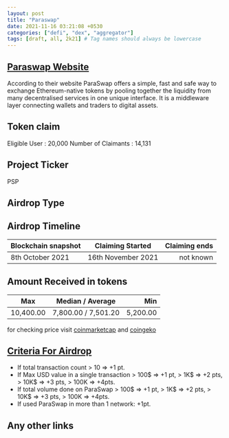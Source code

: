 ```yaml
---
layout: post
title: "Paraswap"
date: 2021-11-16 03:21:08 +0530
categories: ["defi", "dex", "aggregator"]
tags: [draft, all, 2k21] # Tag names should always be lowercase
---
```


## [Paraswap Website](https://www.paraswap.io/)

According to their website ParaSwap offers a simple, fast and safe way to exchange Ethereum-native tokens by pooling together the liquidity from many decentralised services in one unique interface. It is a middleware layer connecting wallets and traders to digital assets.

## Token claim

Eligible User : 20,000
Number of Claimants : 14,131

## Project Ticker

PSP

## Airdrop Type

## Airdrop Timeline

| Blockchain snapshot |  Claiming Started  | Claiming ends |
| ------------------- | :----------------: | ------------: |
| 8th October 2021    | 16th November 2021 |     not known |

## Amount Received in tokens

| Max       |  Median / Average   |      Min |
| --------- | :-----------------: | -------: |
| 10,400.00 | 7,800.00 / 7,501.20 | 5,200.00 |

for checking price visit [coinmarketcap](https://coinmarketcap.com/currencies/paraswap) and [coingeko](https://www.coingecko.com/en/coins/paraswap)

## [Criteria For Airdrop](https://medium.com/paraswap/whats-an-active-user-clarifying-psp-token-distribution-filtering-logic-81df6096d410)

- If total transaction count > 10 => +1 pt.
- If Max USD value in a single transaction > 100$ => +1 pt, > 1K$ => +2 pts, > 10K$ => +3 pts, > 100K => +4pts.
- If total volume done on ParaSwap > 100$ => +1 pt, > 1K$ => +2 pts, > 10K$ => +3 pts, > 100K => +4pts.
- If used ParaSwap in more than 1 network: +1pt.

## Any other links
